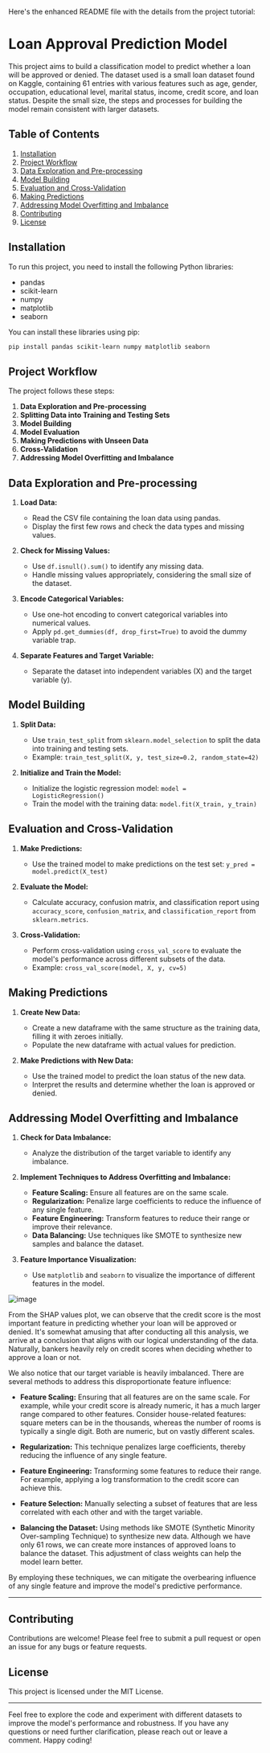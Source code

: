 Here's the enhanced README file with the details from the project tutorial:

# Loan Approval Prediction Model

This project aims to build a classification model to predict whether a loan will be approved or denied. The dataset used is a small loan dataset found on Kaggle, containing 61 entries with various features such as age, gender, occupation, educational level, marital status, income, credit score, and loan status. Despite the small size, the steps and processes for building the model remain consistent with larger datasets.

## Table of Contents
1. [Installation](#installation)
2. [Project Workflow](#project-workflow)
3. [Data Exploration and Pre-processing](#data-exploration-and-pre-processing)
4. [Model Building](#model-building)
5. [Evaluation and Cross-Validation](#evaluation-and-cross-validation)
6. [Making Predictions](#making-predictions)
7. [Addressing Model Overfitting and Imbalance](#addressing-model-overfitting-and-imbalance)
8. [Contributing](#contributing)
9. [License](#license)

## Installation

To run this project, you need to install the following Python libraries:
- pandas
- scikit-learn
- numpy
- matplotlib
- seaborn

You can install these libraries using pip:
```sh
pip install pandas scikit-learn numpy matplotlib seaborn
```

## Project Workflow

The project follows these steps:
1. **Data Exploration and Pre-processing**
2. **Splitting Data into Training and Testing Sets**
3. **Model Building**
4. **Model Evaluation**
5. **Making Predictions with Unseen Data**
6. **Cross-Validation**
7. **Addressing Model Overfitting and Imbalance**

## Data Exploration and Pre-processing

1. **Load Data:**
   - Read the CSV file containing the loan data using pandas.
   - Display the first few rows and check the data types and missing values.

2. **Check for Missing Values:**
   - Use `df.isnull().sum()` to identify any missing data.
   - Handle missing values appropriately, considering the small size of the dataset.

3. **Encode Categorical Variables:**
   - Use one-hot encoding to convert categorical variables into numerical values.
   - Apply `pd.get_dummies(df, drop_first=True)` to avoid the dummy variable trap.

4. **Separate Features and Target Variable:**
   - Separate the dataset into independent variables (X) and the target variable (y).

## Model Building

1. **Split Data:**
   - Use `train_test_split` from `sklearn.model_selection` to split the data into training and testing sets.
   - Example: `train_test_split(X, y, test_size=0.2, random_state=42)`

2. **Initialize and Train the Model:**
   - Initialize the logistic regression model: `model = LogisticRegression()`
   - Train the model with the training data: `model.fit(X_train, y_train)`

## Evaluation and Cross-Validation

1. **Make Predictions:**
   - Use the trained model to make predictions on the test set: `y_pred = model.predict(X_test)`

2. **Evaluate the Model:**
   - Calculate accuracy, confusion matrix, and classification report using `accuracy_score`, `confusion_matrix`, and `classification_report` from `sklearn.metrics`.

3. **Cross-Validation:**
   - Perform cross-validation using `cross_val_score` to evaluate the model's performance across different subsets of the data.
   - Example: `cross_val_score(model, X, y, cv=5)`

## Making Predictions

1. **Create New Data:**
   - Create a new dataframe with the same structure as the training data, filling it with zeroes initially.
   - Populate the new dataframe with actual values for prediction.

2. **Make Predictions with New Data:**
   - Use the trained model to predict the loan status of the new data.
   - Interpret the results and determine whether the loan is approved or denied.

## Addressing Model Overfitting and Imbalance

1. **Check for Data Imbalance:**
   - Analyze the distribution of the target variable to identify any imbalance.

2. **Implement Techniques to Address Overfitting and Imbalance:**
   - **Feature Scaling:** Ensure all features are on the same scale.
   - **Regularization:** Penalize large coefficients to reduce the influence of any single feature.
   - **Feature Engineering:** Transform features to reduce their range or improve their relevance.
   - **Data Balancing:** Use techniques like SMOTE to synthesize new samples and balance the dataset.

3. **Feature Importance Visualization:**
   - Use `matplotlib` and `seaborn` to visualize the importance of different features in the model.

![image](https://github.com/user-attachments/assets/7903e4bd-e53d-4a4b-aac3-3e156fbd7bc8)

From the SHAP values plot, we can observe that the credit score is the most important feature in predicting whether your loan will be approved or denied. It's somewhat amusing that after conducting all this analysis, we arrive at a conclusion that aligns with our logical understanding of the data. Naturally, bankers heavily rely on credit scores when deciding whether to approve a loan or not.

We also notice that our target variable is heavily imbalanced. There are several methods to address this disproportionate feature influence:

-  **Feature Scaling:** Ensuring that all features are on the same scale. For example, while your credit score is already numeric, it has a much larger range compared to other features. Consider house-related features: square meters can be in the thousands, whereas the number of rooms is typically a single digit. Both are numeric, but on vastly different scales.

-  **Regularization:** This technique penalizes large coefficients, thereby reducing the influence of any single feature.

-  **Feature Engineering:** Transforming some features to reduce their range. For example, applying a log transformation to the credit score can achieve this.

-  **Feature Selection:** Manually selecting a subset of features that are less correlated with each other and with the target variable.

-  **Balancing the Dataset:** Using methods like SMOTE (Synthetic Minority Over-sampling Technique) to synthesize new data. Although we have only 61 rows, we can create more instances of approved loans to balance the dataset. This adjustment of class weights can help the model learn better.

By employing these techniques, we can mitigate the overbearing influence of any single feature and improve the model's predictive performance.

---
## Contributing

Contributions are welcome! Please feel free to submit a pull request or open an issue for any bugs or feature requests.

## License

This project is licensed under the MIT License.

---

Feel free to explore the code and experiment with different datasets to improve the model's performance and robustness. If you have any questions or need further clarification, please reach out or leave a comment. Happy coding!
